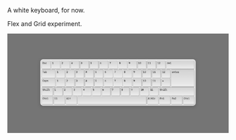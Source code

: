 A white keyboard, for now.

Flex and Grid experiment.

![1733685552988](image/README/1733685552988.png)

